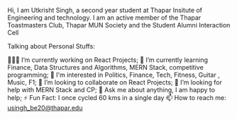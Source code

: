 Hi, I am Utkrisht Singh, a second year student at Thapar Insitute of Engineering and technology. I am an active member of the Thapar Toastmasters Club, Thapar MUN Society and the Student Alumni Interaction Cell

Talking about Personal Stuffs:

👨🏽‍💻 I’m currently working on React Projects;
🌱 I’m currently learning Finance, Data Structures and Algorithms, MERN Stack, competitive programming;
👀 I'm interested in Politics, Finance, Tech, Fitness, Guitar , Music, F1;
👯 I’m looking to collaborate on React Projects;
🤔 I’m looking for help with MERN Stack and CP;
💬 Ask me about anything, I am happy to help;
⚡️ Fun Fact: I once cycled 60 kms in a single day
📫 How to reach me: usingh_be20@thapar.edu
